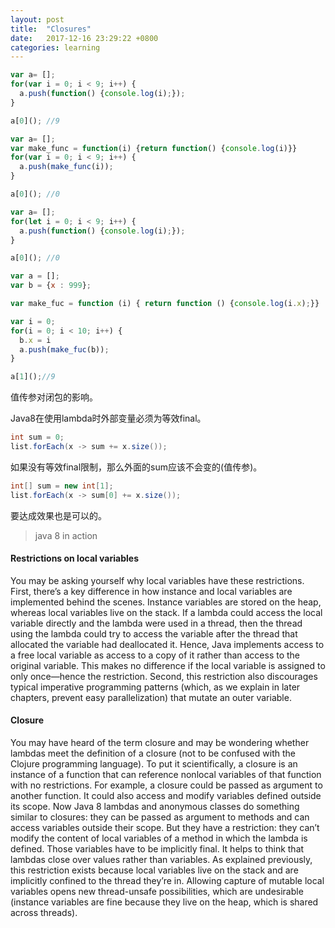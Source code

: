 ```yaml
---
layout: post
title:  "Closures"
date:   2017-12-16 23:29:22 +0800
categories: learning
---
```


```javascript
var a= [];
for(var i = 0; i < 9; i++) {
  a.push(function() {console.log(i);});
}

a[0](); //9

```

```javascript
var a= [];
var make_func = function(i) {return function() {console.log(i)}}
for(var i = 0; i < 9; i++) {
  a.push(make_func(i));
}

a[0](); //0

```

```javascript
var a= [];
for(let i = 0; i < 9; i++) {
  a.push(function() {console.log(i);});
}

a[0](); //0
```
```javascript
var a = [];
var b = {x : 999};

var make_fuc = function (i) { return function () {console.log(i.x);}}

var i = 0;
for(i = 0; i < 10; i++) {
  b.x = i
  a.push(make_fuc(b));
}

a[1]();//9
```
值传参对闭包的影响。

Java8在使用lambda时外部变量必须为等效final。
```java
int sum = 0;
list.forEach(x -> sum += x.size());
```
如果没有等效final限制，那么外面的sum应该不会变的(值传参)。
```java
int[] sum = new int[1];
list.forEach(x -> sum[0] += x.size());
```
要达成效果也是可以的。

> java 8 in action  
#### Restrictions on local variables
You may be asking yourself why local variables have these restrictions. First, there’s a key
difference in how instance and local variables are implemented behind the scenes. Instance
variables are stored on the heap, whereas local variables live on the stack. If a lambda could
access the local variable directly and the lambda were used in a thread, then the thread using the
lambda could try to access the variable after the thread that allocated the variable had
deallocated it. Hence, Java implements access to a free local variable as access to a copy of it
rather than access to the original variable. This makes no difference if the local variable is
assigned to only once—hence the restriction.
Second, this restriction also discourages typical imperative programming patterns (which, as we
explain in later chapters, prevent easy parallelization) that mutate an outer variable.
#### Closure
You may have heard of the term closure and may be wondering whether lambdas meet the
definition of a closure (not to be confused with the Clojure programming language). To put it
scientifically, a closure is an instance of a function that can reference nonlocal variables of that
function with no restrictions. For example, a closure could be passed as argument to another
function. It could also access and modify variables defined outside its scope. Now Java 8
lambdas and anonymous classes do something similar to closures: they can be passed as
argument to methods and can access variables outside their scope. But they have a restriction:
they can’t modify the content of local variables of a method in which the lambda is defined.
Those variables have to be implicitly final. It helps to think that lambdas close over values rather
than variables. As explained previously, this restriction exists because local variables live on the
stack and are implicitly confined to the thread they’re in. Allowing capture of mutable local
variables opens new thread-unsafe possibilities, which are undesirable (instance variables are
fine because they live on the heap, which is shared across threads).
